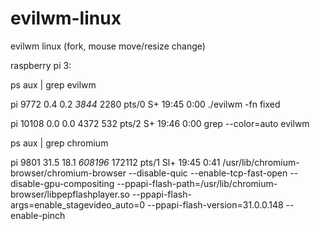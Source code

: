 # evilwm-linux
evilwm linux (fork, mouse move/resize change)


raspberry pi 3: 

ps aux | grep evilwm


pi        9772  0.4  0.2   *3844*  2280 pts/0    S+   19:45   0:00 ./evilwm -fn fixed


pi       10108  0.0  0.0   4372   532 pts/2    S+   19:46   0:00 grep --color=auto evilwm


 ps aux | grep chromium
 
 
pi        9801 31.5 18.1 *608196* 172112 pts/1   Sl+  19:45   0:41 /usr/lib/chromium-browser/chromium-browser --disable-quic --enable-tcp-fast-open --disable-gpu-compositing --ppapi-flash-path=/usr/lib/chromium-browser/libpepflashplayer.so --ppapi-flash-args=enable_stagevideo_auto=0 --ppapi-flash-version=31.0.0.148 --enable-pinch

